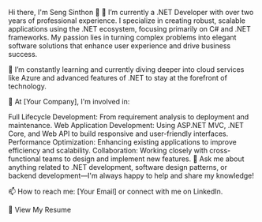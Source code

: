 Hi there, I'm Seng Sinthon 👋
🔭 I’m currently a .NET Developer with over two years of professional experience. I specialize in creating robust, scalable applications using the .NET ecosystem, focusing primarily on C# and .NET frameworks. My passion lies in turning complex problems into elegant software solutions that enhance user experience and drive business success.

🌱 I’m constantly learning and currently diving deeper into cloud services like Azure and advanced features of .NET to stay at the forefront of technology.

👯 At [Your Company], I'm involved in:

Full Lifecycle Development: From requirement analysis to deployment and maintenance.
Web Application Development: Using ASP.NET MVC, .NET Core, and Web API to build responsive and user-friendly interfaces.
Performance Optimization: Enhancing existing applications to improve efficiency and scalability.
Collaboration: Working closely with cross-functional teams to design and implement new features.
💬 Ask me about anything related to .NET development, software design patterns, or backend development—I'm always happy to help and share my knowledge!

📫 How to reach me: [Your Email] or connect with me on LinkedIn.

📄 View My Resume
